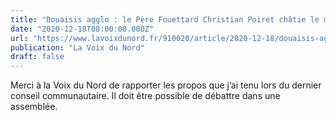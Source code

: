 ```yaml
---
title: "Douaisis agglo : le Père Fouettard Christian Poiret châtie le maire de Douai Frédéric Chéreau"
date: "2020-12-18T08:00:00.000Z"
url: "https://www.lavoixdunord.fr/910020/article/2020-12-18/douaisis-agglo-le-pere-fouettard-christian-poiret-chatie-le-maire-de-douai"
publication: "La Voix du Nord"
draft: false
---
```


Merci à la Voix du Nord de rapporter les propos que j’ai tenu lors du dernier conseil communautaire. Il doit être possible de débattre dans une assemblée.
